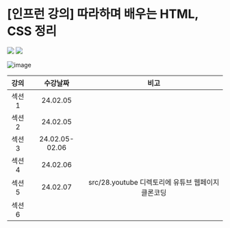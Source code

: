 # [인프런 강의] 따라하며 배우는 HTML, CSS 정리

<img src="https://img.shields.io/badge/html5-E34F26?style=flat-square&logo=html5&logoColor=white"/> <img src="https://img.shields.io/badge/css3-1572B6?style=flat-square&logo=css3&logoColor=white"/>

![image](https://github.com/mhjoon99/HTML-CSS/assets/70474860/e7b89c85-0d21-4d7b-aea9-facef0646151)

|강의|수강날짜|비고|
|:---:|:---:|:---:|
|섹션1|24.02.05||
|섹션2|24.02.05||
|섹션3|24.02.05-02.06||
|섹션4|24.02.06||
|섹션5|24.02.07|src/28.youtube 디렉토리에 유튜브 웹페이지 클론코딩|
|섹션6|||
